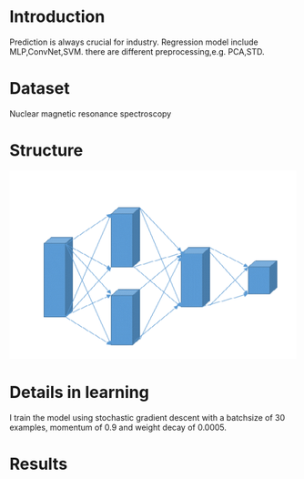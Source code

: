 # Introduction
Prediction is always crucial for industry. Regression model include MLP,ConvNet,SVM. there are different preprocessing,e.g. PCA,STD.

# Dataset
Nuclear magnetic resonance spectroscopy 

# Structure
![IMAGe](IMAGE/structure.png)

# Details in learning
I train the model using stochastic gradient descent with a batchsize of 30 examples, momentum of 0.9 and weight decay of 0.0005.

# Results
